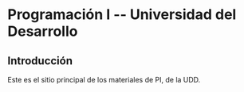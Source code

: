 # Programación I -- Universidad del Desarrollo

## Introducción

Este es el sitio principal de los materiales de PI, de la UDD.
